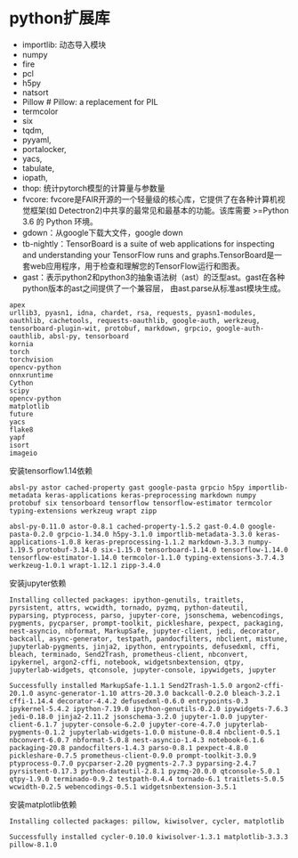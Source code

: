 # python扩展库

- importlib: 动态导入模块
- numpy
- fire
- pcl
- h5py
- natsort
- Pillow # Pillow: a replacement for PIL
- termcolor
- six
- tqdm, 
- pyyaml, 
- portalocker, 
- yacs, 
- tabulate, 
- iopath, 
- thop: 统计pytorch模型的计算量与参数量
- fvcore: fvcore是FAIR开源的一个轻量级的核心库，它提供了在各种计算机视觉框架(如 Detectron2)中共享的最常见和最基本的功能。该库需要 >=Python 3.6 的 Python 环境。
- gdown：从google下载大文件，google down
- tb-nightly：TensorBoard is a suite of web applications for inspecting and understanding your TensorFlow runs and graphs.TensorBoard是一套web应用程序，用于检查和理解您的TensorFlow运行和图表。
- gast：表示python2和python3的抽象语法树（ast）的泛型ast。gast在各种python版本的ast之间提供了一个兼容层， 由ast.parse从标准ast模块生成。

```
apex
urllib3, pyasn1, idna, chardet, rsa, requests, pyasn1-modules, oauthlib, cachetools, requests-oauthlib, google-auth, werkzeug, tensorboard-plugin-wit, protobuf, markdown, grpcio, google-auth-oauthlib, absl-py, tensorboard
kornia
torch
torchvision
opencv-python
onnxruntime
Cython
scipy
opencv-python
matplotlib
future
yacs
flake8
yapf
isort
imageio
```

安装tensorflow1.14依赖
```
absl-py astor cached-property gast google-pasta grpcio h5py importlib-metadata keras-applications keras-preprocessing markdown numpy protobuf six tensorboard tensorflow tensorflow-estimator termcolor typing-extensions werkzeug wrapt zipp  

absl-py-0.11.0 astor-0.8.1 cached-property-1.5.2 gast-0.4.0 google-pasta-0.2.0 grpcio-1.34.0 h5py-3.1.0 importlib-metadata-3.3.0 keras-applications-1.0.8 keras-preprocessing-1.1.2 markdown-3.3.3 numpy-1.19.5 protobuf-3.14.0 six-1.15.0 tensorboard-1.14.0 tensorflow-1.14.0 tensorflow-estimator-1.14.0 termcolor-1.1.0 typing-extensions-3.7.4.3 werkzeug-1.0.1 wrapt-1.12.1 zipp-3.4.0
```


安装jupyter依赖
```
Installing collected packages: ipython-genutils, traitlets, pyrsistent, attrs, wcwidth, tornado, pyzmq, python-dateutil, pyparsing, ptyprocess, parso, jupyter-core, jsonschema, webencodings, pygments, pycparser, prompt-toolkit, pickleshare, pexpect, packaging, nest-asyncio, nbformat, MarkupSafe, jupyter-client, jedi, decorator, backcall, async-generator, testpath, pandocfilters, nbclient, mistune, jupyterlab-pygments, jinja2, ipython, entrypoints, defusedxml, cffi, bleach, terminado, Send2Trash, prometheus-client, nbconvert, ipykernel, argon2-cffi, notebook, widgetsnbextension, qtpy, jupyterlab-widgets, qtconsole, jupyter-console, ipywidgets, jupyter

Successfully installed MarkupSafe-1.1.1 Send2Trash-1.5.0 argon2-cffi-20.1.0 async-generator-1.10 attrs-20.3.0 backcall-0.2.0 bleach-3.2.1 cffi-1.14.4 decorator-4.4.2 defusedxml-0.6.0 entrypoints-0.3 ipykernel-5.4.2 ipython-7.19.0 ipython-genutils-0.2.0 ipywidgets-7.6.3 jedi-0.18.0 jinja2-2.11.2 jsonschema-3.2.0 jupyter-1.0.0 jupyter-client-6.1.7 jupyter-console-6.2.0 jupyter-core-4.7.0 jupyterlab-pygments-0.1.2 jupyterlab-widgets-1.0.0 mistune-0.8.4 nbclient-0.5.1 nbconvert-6.0.7 nbformat-5.0.8 nest-asyncio-1.4.3 notebook-6.1.6 packaging-20.8 pandocfilters-1.4.3 parso-0.8.1 pexpect-4.8.0 pickleshare-0.7.5 prometheus-client-0.9.0 prompt-toolkit-3.0.9 ptyprocess-0.7.0 pycparser-2.20 pygments-2.7.3 pyparsing-2.4.7 pyrsistent-0.17.3 python-dateutil-2.8.1 pyzmq-20.0.0 qtconsole-5.0.1 qtpy-1.9.0 terminado-0.9.2 testpath-0.4.4 tornado-6.1 traitlets-5.0.5 wcwidth-0.2.5 webencodings-0.5.1 widgetsnbextension-3.5.1
```


安装matplotlib依赖
```
Installing collected packages: pillow, kiwisolver, cycler, matplotlib

Successfully installed cycler-0.10.0 kiwisolver-1.3.1 matplotlib-3.3.3 pillow-8.1.0
```